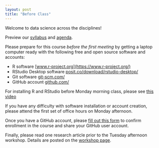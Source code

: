 ```yaml
---
layout: post
title: "Before Class"
---
```


Welcome to data science across the disciplines!

Preview our [syllabus]({{site.baseurl}}/syllabus.html) and [agenda]({{site.baseurl}}/agenda.html).

Please prepare for this course *before the first meeting* by getting a laptop computer ready with the following free and open source software and accounts:

- R software [www.r-project.org](https://www.r-project.org/)
- RStudio Desktop software [posit.co/download/rstudio-desktop/](https://posit.co/download/rstudio-desktop/)
- Git software [git-scm.com/](https://git-scm.com/)
- GitHub account [github.com/](https://github.com/)

For installing R and RStudio before Monday morning class, please see [this video](https://drive.google.com/file/d/1OicG9Vc3GOE15eN3AbJq4qEBZXWo9qf9/view)

If you have any difficulty with software installation or account creation, please attend the first set of office hours on Monday afternoon.

Once you have a GitHub account, please [fill out this form](https://forms.gle/4tWobsz8NEoCkasM7) to confirm enrollment in the course and share your GitHub user account.

Finally, please read one research article prior to the Tuesday afternoon workshop. Details are posted on the [workshop page](2025-01-07-git-markdown).